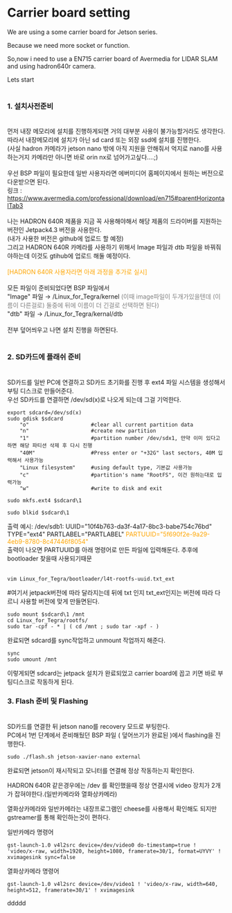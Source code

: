 # Carrier board setting

We are using a some carrier board for Jetson series.

Because we need more socket or function.

So,now i need to use a EN715 carrier board of Avermedia for LIDAR SLAM and using hadron640r camera.

Lets start <br><br>


### 1.  **설치사전준비** <br><br>
먼저 내장 메모리에 설치를 진행하게되면 거의 대부분 사용이 불가능할거라도 생각한다. <br>
따라서 내장메모리에 설치가 아닌 sd card 또는 외장 ssd에 설치를 진행한다. <br>
(사실 hadron 카메라가 jetson nano 밖에 아직 지원을 안해줘서 억지로 nano를 사용하는거지 카메라만 아니면 바로 orin nx로 넘어가고싶다....;)<br>
<br>
우선 BSP 파일이 필요한데 일반 사용자라면 에버미디어 홈페이지에서 원하는 버전으로 다운받으면 된다. <br>
링크 : https://www.avermedia.com/professional/download/en715#parentHorizontalTab3 <br>
<br>
나는 HADRON 640R 제품을 지금 꼭 사용해야해서 해당 제품의 드라이버를 지원하는 버전인 Jetpack4.3 버전을 사용한다.<br>
(내가 사용한 버전은 github에 업로드 할 예정)<br>
그리고 HADRON 640R 카메라를 사용하기 위해서 Image 파일과 dtb 파일을 바꿔줘야하는데 이것도 gtihub에 업로드 해둘 예정이다.<br><br>
<span style=color:orange>[HADRON 640R 사용자라면 아래 과정을 추가로 실시]</span><br><br>
모든 파일이 준비되었다면 BSP 파일에서 <br>
"Image" 파일 &rarr; /Linux_for_Tegra/kernel <span style=color:grey>(이때 image파일이 두개가있을텐데 (이름이 다른걸로) 둘중에 뒤에 이름이 더 긴걸로 선택하면 된다)</span><br>
"dtb" 파일 &rarr; /Linux_for_Tegra/kernal/dtb <br><br>
전부 덮어씌우고 나면 설치 진행을 하면된다.<br><br>




### 2.  **SD카드에 플래쉬 준비** <br><br>
SD카드를 일반 PC에 연결하고 SD카드 초기화를 진행 후 ext4 파일 시스템을 생성해서 부팅 디스크로 만들어준다. <br>
우선 SD카드를 연결하면 /dev/sd(x)로 나오게 되는데 그걸 기억한다.<br>

    export sdcard=/dev/sd(x)
    sudo gdisk $sdcard
        "o"                    #clear all current partition data
        "n"                    #create new partition
        "1"                    #partition number /dev/sdx1, 만약 이미 있다고 하면 해당 파티션 삭제 후 다시 진행
        "40M"                  #Press enter or "+32G" last sectors, 40M 입력해서 사용가능
        "Linux filesystem"     #using default type, 기본값 사용가능
        "c"                    #partition's name "RootFS", 이건 원하는대로 입력가능
        "w"                    #write to disk and exit
    
    sudo mkfs.ext4 $sdcard\1

    sudo blkid $sdcard\1
출력 예시: /dev/sdb1: UUID="10f4b763-da3f-4a17-8bc3-babe754c76bd" TYPE="ext4"
    PARTLABEL="PARTLABEL" <span style=color:orange>PARTUUID="5f690f2e-9a29-4eb9-8780-8c47446f8054"</span> <br>
출력이 나오면 PARTUUID를 아래 명령어로 만든 파일에 입력해둔다. 추후에 bootloader 찾을때 사용되기때문<br><br>

    vim Linux_for_Tegra/bootloader/l4t-rootfs-uuid.txt_ext
#여기서 jetpack버전에 따라 달라지는데 뒤에 txt 인지 txt_ext인지는 버전에 따라 다르니 사용할 버전에 맞게 만들면된다. 

    sudo mount $sdcard\1 /mnt
    cd Linux_for_Tegra/rootfs/
    sudo tar -cpf - * | ( cd /mnt ; sudo tar -xpf - )
완료되면 sdcard를 sync작업하고 unmount 작업까지 해준다.<br>

    sync
    sudo umount /mnt

이렇게되면 sdcard는 jetpack 설치가 완료되었고 carrier board에 꼽고 키면 바로 부팅디스크로 작동하게 된다.<br>

### 3.  **Flash 준비 및 Flashing** <br><br>
SD카드를 연결한 뒤 jetson nano를 recovery 모드로 부팅한다. <br>
PC에서 1번 단계에서 준비해뒀던 BSP 파일 ( 덮어쓰기가 완료된 )에서 flashing을 진행한다. <br>

    sudo ./flash.sh jetson-xavier-nano external

완료되면 jetson이 재시작되고 모니터를 연결해 정상 작동하는지 확인한다. <br>

HADRON 640R 같은경우에는 /dev 를 확인했을때 정상 연결시에 video 장치가 2개가 잡혀야한다.(일반카메라와 열화상카메라) <br>

열화상카메라와 일반카메라는 내장프로그램인 cheese를 사용해서 확인해도 되지만 gstreamer를 통해 확인하는것이 편하다. <br>

일반카메라 명령어 <br>

    gst-launch-1.0 v4l2src device=/dev/video0 do-timestamp=true ! 'video/x-raw, width=1920, height=1080, framerate=30/1, format=UYVY' ! xvimagesink sync=false

열화상카메라 명령어 <br>

    gst-launch-1.0 v4l2src device=/dev/video1 ! 'video/x-raw, width=640, height=512, framerate=30/1' ! xvimagesink

ddddd